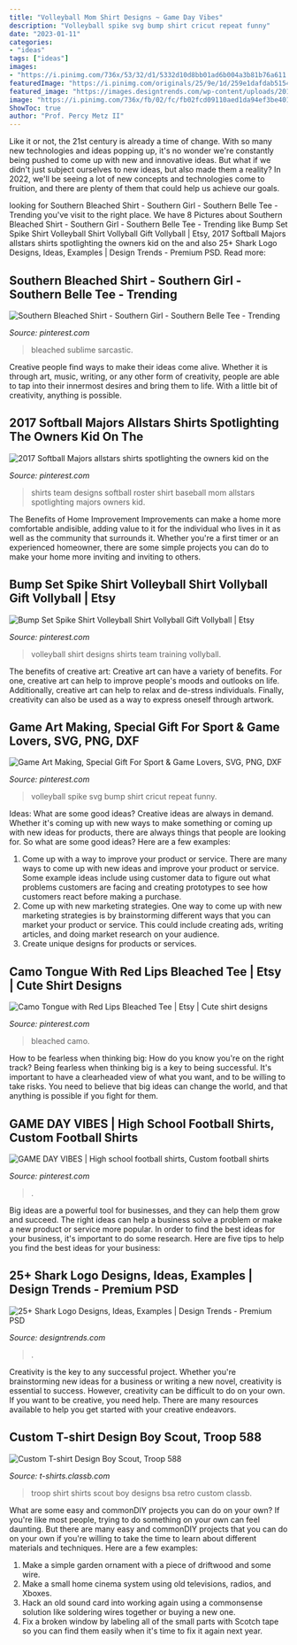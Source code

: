 ```yaml
---
title: "Volleyball Mom Shirt Designs ~ Game Day Vibes"
description: "Volleyball spike svg bump shirt cricut repeat funny"
date: "2023-01-11"
categories:
- "ideas"
tags: ["ideas"]
images:
- "https://i.pinimg.com/736x/53/32/d1/5332d10d8bb01ad6b004a3b81b76a611.jpg"
featuredImage: "https://i.pinimg.com/originals/25/9e/1d/259e1dafdab5154aa9e81c307231191f.jpg"
featured_image: "https://images.designtrends.com/wp-content/uploads/2016/04/12132102/Funny-Shark-Logo-Design.png"
image: "https://i.pinimg.com/736x/fb/02/fc/fb02fcd09110aed1da94ef3be4012c83.jpg"
ShowToc: true
author: "Prof. Percy Metz II"
---
```



Like it or not, the 21st century is already a time of change. With so many new technologies and ideas popping up, it's no wonder we're constantly being pushed to come up with new and innovative ideas. But what if we didn't just subject ourselves to new ideas, but also made them a reality? In 2022, we'll be seeing a lot of new concepts and technologies come to fruition, and there are plenty of them that could help us achieve our goals.

	

		
looking for Southern Bleached Shirt - Southern Girl - Southern Belle Tee - Trending you've visit to the right place. We have 8 Pictures about Southern Bleached Shirt - Southern Girl - Southern Belle Tee - Trending like Bump Set Spike Shirt Volleyball Shirt Vollyball Gift Vollyball | Etsy, 2017 Softball Majors allstars shirts spotlighting the owners kid on the and also 25+ Shark Logo Designs, Ideas, Examples | Design Trends - Premium PSD. Read more:
		
    
## Southern Bleached Shirt - Southern Girl - Southern Belle Tee - Trending

<img loading=lazy src="https://i.pinimg.com/736x/fb/02/fc/fb02fcd09110aed1da94ef3be4012c83.jpg" onerror="this.onerror=null;this.src='https://tse4.mm.bing.net/th?id=OIP.2pKcKehGYHv30r-qYb4xcAHaHC&amp;pid=15.1';" alt="Southern Bleached Shirt - Southern Girl - Southern Belle Tee - Trending">

_Source: pinterest.com_

>bleached sublime sarcastic. 

	

Creative people find ways to make their ideas come alive. Whether it is through art, music, writing, or any other form of creativity, people are able to tap into their innermost desires and bring them to life. With a little bit of creativity, anything is possible.

    
## 2017 Softball Majors Allstars Shirts Spotlighting The Owners Kid On The

<img loading=lazy src="https://i.pinimg.com/736x/53/32/d1/5332d10d8bb01ad6b004a3b81b76a611.jpg" onerror="this.onerror=null;this.src='https://tse3.mm.bing.net/th?id=OIP.RhZqOhMsj4BNjh-V_HWUjgHaJ3&amp;pid=15.1';" alt="2017 Softball Majors allstars shirts spotlighting the owners kid on the">

_Source: pinterest.com_

>shirts team designs softball roster shirt baseball mom allstars spotlighting majors owners kid. 

	

The Benefits of Home Improvement
Improvements can make a home more comfortable andisible, adding value to it for the individual who lives in it as well as the community that surrounds it. Whether you're a first timer or an experienced homeowner, there are some simple projects you can do to make your home more inviting and inviting to others.

    
## Bump Set Spike Shirt Volleyball Shirt Vollyball Gift Vollyball | Etsy

<img loading=lazy src="https://i.pinimg.com/736x/f9/e9/32/f9e93282e1050a4d4394c1be91bcda88.jpg" onerror="this.onerror=null;this.src='https://tse4.mm.bing.net/th?id=OIP.wQ1RLDmv6lUZuH3mce60yQHaHa&amp;pid=15.1';" alt="Bump Set Spike Shirt Volleyball Shirt Vollyball Gift Vollyball | Etsy">

_Source: pinterest.com_

>volleyball shirt designs shirts team training vollyball. 

	

The benefits of creative art:
Creative art can have a variety of benefits. For one, creative art can help to improve people's moods and outlooks on life. Additionally, creative art can help to relax and de-stress individuals. Finally, creativity can also be used as a way to express oneself through artwork.

    
## Game Art Making, Special Gift For Sport &amp; Game Lovers, SVG, PNG, DXF

<img loading=lazy src="https://i.pinimg.com/736x/5e/e7/d7/5ee7d7eacf1bea8b672cd0deaa2ee039.jpg" onerror="this.onerror=null;this.src='https://tse1.mm.bing.net/th?id=OIP.GhieMqdYAlXC1sapiiYqbwHaHa&amp;pid=15.1';" alt="Game Art Making, Special Gift For Sport &amp; Game Lovers, SVG, PNG, DXF">

_Source: pinterest.com_

>volleyball spike svg bump shirt cricut repeat funny. 

	

Ideas: What are some good ideas?
Creative ideas are always in demand. Whether it's coming up with new ways to make something or coming up with new ideas for products, there are always things that people are looking for. So what are some good ideas? Here are a few examples: 
1. Come up with a way to improve your product or service. There are many ways to come up with new ideas and improve your product or service. Some example ideas include using customer data to figure out what problems customers are facing and creating prototypes to see how customers react before making a purchase. 
2. Come up with new marketing strategies. One way to come up with new marketing strategies is by brainstorming different ways that you can market your product or service. This could include creating ads, writing articles, and doing market research on your audience. 
3. Create unique designs for products or services.

    
## Camo Tongue With Red Lips Bleached Tee | Etsy | Cute Shirt Designs

<img loading=lazy src="https://i.pinimg.com/736x/e3/86/c4/e386c4298a7aaba50a06499c7928765f.jpg" onerror="this.onerror=null;this.src='https://tse4.mm.bing.net/th?id=OIP.lSz7QrU1VtOFkeLE_eFuNQHaGt&amp;pid=15.1';" alt="Camo Tongue with Red Lips Bleached Tee | Etsy | Cute shirt designs">

_Source: pinterest.com_

>bleached camo. 

	

How to be fearless when thinking big: How do you know you're on the right track?
Being fearless when thinking big is a key to being successful. It's important to have a clearheaded view of what you want, and to be willing to take risks. You need to believe that big ideas can change the world, and that anything is possible if you fight for them.

    
## GAME DAY VIBES | High School Football Shirts, Custom Football Shirts

<img loading=lazy src="https://i.pinimg.com/originals/25/9e/1d/259e1dafdab5154aa9e81c307231191f.jpg" onerror="this.onerror=null;this.src='https://tse1.mm.bing.net/th?id=OIP.c0xW-KY87BRCj_PAFq3JMQHaJ4&amp;pid=15.1';" alt="GAME DAY VIBES | High school football shirts, Custom football shirts">

_Source: pinterest.com_

>. 

	

Big ideas are a powerful tool for businesses, and they can help them grow and succeed. The right ideas can help a business solve a problem or make a new product or service more popular. In order to find the best ideas for your business, it's important to do some research. Here are five tips to help you find the best ideas for your business:

    
## 25+ Shark Logo Designs, Ideas, Examples | Design Trends - Premium PSD

<img loading=lazy src="https://images.designtrends.com/wp-content/uploads/2016/04/12132102/Funny-Shark-Logo-Design.png" onerror="this.onerror=null;this.src='https://tse4.mm.bing.net/th?id=OIP.LPkbpz2JLF7L4V5l6L3jyQHaFj&amp;pid=15.1';" alt="25+ Shark Logo Designs, Ideas, Examples | Design Trends - Premium PSD">

_Source: designtrends.com_

>. 

	

Creativity is the key to any successful project. Whether you're brainstorming new ideas for a business or writing a new novel, creativity is essential to success. However, creativity can be difficult to do on your own. If you want to be creative, you need help. There are many resources available to help you get started with your creative endeavors.

    
## Custom T-shirt Design Boy Scout, Troop 588

<img loading=lazy src="https://t-shirts.classb.com/image/202597.495.shirt.Front.jpg?1270323960" onerror="this.onerror=null;this.src='https://tse2.mm.bing.net/th?id=OIP.cHX8Rmbrf6LLv62Idjo2NwHaG3&amp;pid=15.1';" alt="Custom T-shirt Design Boy Scout, Troop 588">

_Source: t-shirts.classb.com_

>troop shirt shirts scout boy designs bsa retro custom classb. 

	

What are some easy and commonDIY projects you can do on your own?
If you're like most people, trying to do something on your own can feel daunting. But there are many easy and commonDIY projects that you can do on your own if you're willing to take the time to learn about different materials and techniques. Here are a few examples:
1. Make a simple garden ornament with a piece of driftwood and some wire.
2. Make a small home cinema system using old televisions, radios, and Xboxes.
3. Hack an old sound card into working again using a commonsense solution like soldering wires together or buying a new one.
4. Fix a broken window by labeling all of the small parts with Scotch tape so you can find them easily when it's time to fix it again next year.

